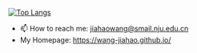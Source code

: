 [![Top Langs](https://github-readme-stats.vercel.app/api/top-langs/?username=wang-jiahao)](https://github.com/anuraghazra/github-readme-stats)
- 📫 How to reach me: jiahaowang@smail.nju.edu.cn
- My Homepage: https://wang-jiahao.github.io/

